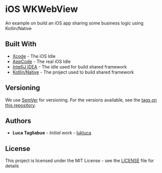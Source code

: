 # iOS WKWebView

An example on build an iOS app sharing some business logic using Kotlin/Native

## Built With

* [Xcode](https://developer.apple.com/xcode/) - The iOS Idle
* [AppCode](https://www.jetbrains.com/objc/) - The real iOS Idle
* [IntelliJ IDEA](https://www.jetbrains.com/idea/) - The idle used for build shared framework
* [Kotlin/Native](https://kotlinlang.org/docs/reference/native-overview.html) - The project used to build shared framework  

## Versioning

We use [SemVer](http://semver.org/) for versioning. For the versions available, see the [tags on this repository](https://github.com/lukluca/wkwebview-ios/tags). 

## Authors

* **Luca Tagliabue** - *Initial work* - [lukluca](https://github.com/lukluca)


## License

This project is licensed under the MIT License - see the [LICENSE](https://github.com/lukluca/wkwebview-ios/blob/master/LICENSE) file for details
